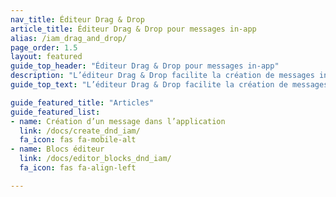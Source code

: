 ```yaml
---
nav_title: Éditeur Drag & Drop
article_title: Éditeur Drag & Drop pour messages in-app
alias: /iam_drag_and_drop/
page_order: 1.5
layout: featured
guide_top_header: "Éditeur Drag & Drop pour messages in-app"
description: "L’éditeur Drag & Drop facilite la création de messages in-app Braze. Grâce à l’expérience de modification en glisser-déposer, vous pouvez créer des messages in-app personnalisés pour les applications mobiles et les navigateurs Web sans utiliser HTML."
guide_top_text: "L’éditeur Drag & Drop facilite la création de messages in-app Braze. Grâce à l’expérience de modification en glisser-déposer, vous pouvez créer des messages in-app personnalisés pour les applications mobiles et les navigateurs Web sans utiliser HTML. Consultez les articles suivants pour en savoir plus."

guide_featured_title: "Articles"
guide_featured_list:
- name: Création d’un message dans l’application
  link: /docs/create_dnd_iam/
  fa_icon: fas fa-mobile-alt
- name: Blocs éditeur
  link: /docs/editor_blocks_dnd_iam/
  fa_icon: fas fa-align-left

---
```

<br><br>